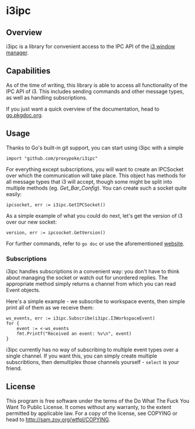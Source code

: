 i3ipc
=====

Overview
--------
i3ipc is a library for convenient access to the IPC API of the [i3 window
manager][i3wm].

Capabilities
------------
As of the time of writing, this library is able to access all functionality of
the IPC API of i3. This includes sending commands and other message types, as
well as handling subscriptions.

If you just want a quick overview of the documentation, head to
[go.pkgdoc.org][doc].

Usage
-----
Thanks to Go's built-in git support, you can start using i3ipc with a simple

    import "github.com/proxypoke/i3ipc"

For everything except subscriptions, you will want to create an IPCSocket over
which the communication will take place. This object has methods for all message
types that i3 will accept, though some might be split into multiple methods (eg.
*Get_Bar_Config*). You can create such a socket quite easily:

    ipcsocket, err := i3ipc.GetIPCSocket()

As a simple example of what you could do next, let's get the version of i3 over
our new socket:

    version, err := ipcsocket.GetVersion()

For further commands, refer to `go doc` or use the aforementioned
[website][doc].

### Subscriptions
i3ipc handles subscriptions in a convenient way: you don't have to think about
managing the socket or watch out for unordered replies. The appropriate method
simply returns a channel from which you can read Event objects.

Here's a simple example - we subscribe to workspace events, then simple print
all of them as we receive them:

    ws_events, err := i3ipc.Subscribe(i3ipc.I3WorkspaceEvent)
    for {
        event := <-ws_events
        fmt.Printf("Received an event: %v\n", event)
    }

i3ipc currently has no way of subscribing to multiple event types over a single
channel. If you want this, you can simply create multiple subscribtions, then
demultiplex those channels yourself - `select` is your friend.

License
-------

This program is free software under the terms of the
Do What The Fuck You Want To Public License.
It comes without any warranty, to the extent permitted by
applicable law. For a copy of the license, see COPYING or
head to http://sam.zoy.org/wtfpl/COPYING.

[i3wm]: http://i3wm.org
[doc]: http://go.pkgdoc.org/github.com/proxypoke/i3ipc
